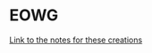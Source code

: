 # EOWG

[Link to the notes for these creations](https://docs.google.com/document/d/1xASUvru3jUA3vXskCJ-cngjqHBh3EfZyueFY2qZhPU8/edit?ts=56ddb704)